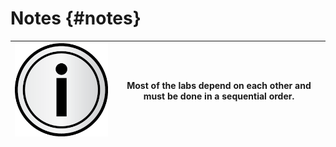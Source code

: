 # Notes {#notes}

| ![general_info_polished.png](images/image34.png) | Most of the labs depend on each other and must be done in a sequential order. |
| --- | --- |